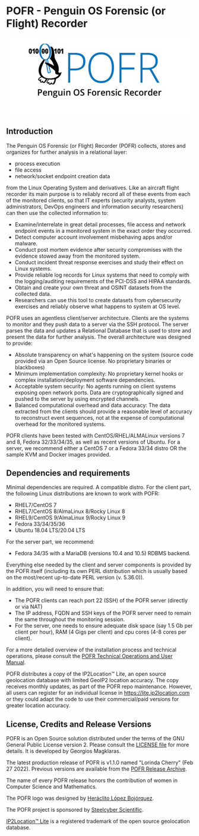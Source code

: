 # POFR - Penguin OS Forensic (or Flight) Recorder

![GitHub Logo](/POFR.png)<br>

## Introduction
The Penguin OS Forensic (or Flight) Recorder (POFR) collects, stores and organizes for further analysis in a relational layer:
* process execution 
* file access 
* network/socket endpoint creation data 

from the Linux Operating System and derivatives. Like an aircraft flight recorder its main purpose is to reliably record all of these events from each of the monitored clients, so that IT experts (security analysts, system administrators, DevOps engineers and information security researchers) can then use the collected information to:
<br>
* Examine/interrelate in great detail processes, file access and network endpoint events in a monitored system in the exact order they occurred.<br>
* Detect computer account involvement misbehaving apps and/or malware. <br>
* Conduct post mortem evidence after security compromises with the evidence stowed away from the monitored system. <br>
* Conduct incident threat response exercises and study their effect on Linux systems. 
* Provide reliable log records for Linux systems that need to comply with the logging/auditing requirements of the PCI-DSS and HIPAA standards.
* Obtain and create your own threat and OSINT datasets from the collected data.
* Researchers can use this tool to create datasets from cybersecurity exercises and reliably observe what happens to system at OS level.

POFR uses an agentless client/server architecture. Clients are the systems to monitor and they push data to a server via the SSH protocol. The server parses the data and updates a Relational Database that is used to store and present the data for further analysis. The overall architecture was designed to provide:
<br>
* Absolute transparency on what's happening on the system (source code provided via an Open Source license. No proprietary binaries or blackboxes)
* Minimum implementation complexity: No proprietary kernel hooks or complex installation/deployment software dependencies. 
* Acceptable system security: No agents running on client systems exposing open network ports. Data are cryptographically signed and pushed to the server by using encrypted channels.
* Balanced computational overhead and data accuracy: The data extracted from the clients should provide a reasonable level of accuracy to reconstruct event sequences, not at the expense of computational overhead for the monitored systems.
  

POFR clients have been tested with CentOS/RHEL/ALMALinux versions 7 and 8, Fedora 32/33/34/35, as well as recent versions of Ubuntu.
For a server, we recommend either a CentOS 7 or a Fedora 33/34 distro OR the sample KVM and Docker images provided. 

## Dependencies and requirements

Minimal dependencies are required. A compatible distro. For the client part, the following Linux distributions are known to work with POFR:
* RHEL7/CentOS 7
* RHEL7/CentOS 8/AlmaLinux 8/Rocky Linux 8
* RHEL9/CentOS 9/AlmaLinux 9/Rocky Linux 9
* Fedora 33/34/35/36
* Ubuntu 18.04 LTS/20.04 LTS

For the server part, we recommend:
* Fedora 34/35 with a MariaDB (versions 10.4 and 10.5) RDBMS backend.

Everything else needed by the client and server components is provided by the POFR itself (including its own PERL distribution which is usually based on the most/recent up-to-date PERL version (v. 5.36.0)). 

In addition, you will need to ensure that: 
* The POFR clients can reach port 22 (SSH) of the POFR server (directly or via NAT)
* The IP address, FQDN and SSH keys of the POFR server need to remain the same throughout the monitoring session.
* For the server, one needs to ensure adequate disk space (say 1.5 Gb per client per hour), RAM (4 Gigs per client) and cpu cores (4-8 cores per client). 

For a more detailed overview of the installation process and technical operations, please consult the [POFR Technical Operations and User Manual](doc/POFRmanual.pdf). 

POFR distributes a copy of the IP2Location™ Lite, an open source geolocation database with limited GeoIP2 location accuracy. The copy receives monthly updates, as part of the POFR repo maintenance. However, all users can register for an individual license in https://lite.ip2location.com or they could adapt the code to use their commercial/paid versions for greater location accuracy.  

## License, Credits and Release Versions

POFR is an Open Source solution distributed under the terms of the GNU General Public License version 2. Please consult the [LICENSE file](/LICENSE) for more details. It is developed by Georgios Magklaras. 

The latest production release of POFR is v1.1.0 named "Lorinda Cherry" (Feb 27 2022). Previous versions are available from the [POFR Release Archive](https://github.com/gmagklaras/POFR/releases).  

The name of every POFR release honors the contribution of women in Computer Science and Mathematics.

The POFR logo was designed by [Heráclito López Bojórquez](https://www.imdb.com/name/nm3736848/).

The POFR project is sponsored by [Steelcyber Scientific](https://www.steelcyber.com). <br>

[IP2Location™ Lite](https://lite.ip2location.com/faq) is a registered trademark of the open source geolocation database.

